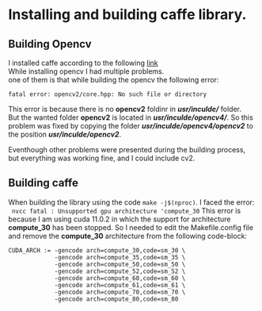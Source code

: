 # Installing and building caffe library.

## Building Opencv
I installed caffe according to the following [link](https://qengineering.eu/install-caffe-on-ubuntu-20.04-with-opencv-4.4.html)  
While installing opencv I had multiple problems.  
one of them is that while building the opencv the following error:
```
fatal error: opencv2/core.hpp: No such file or directory
```
This error is because there is no **opencv2** foldinr in ***usr/inculde/*** folder.  
But the wanted folder **opencv2** is located in ***usr/inculde/opencv4/***. So this problem was fixed by copying the folder ***usr/inculde/opencv4/opencv2*** to the position ***usr/inculde/opencv2***.

Eventhough other problems were presented during the building process, but everything was working fine, and I could include cv2.

## Building caffe
When building the library using the code ```make -j$(nproc)```. I faced the error:  
``` nvcc fatal : Unsupported gpu architecture 'compute_30```
This error is because I am using cuda 11.0.2 in which the support for architecture **compute_30** has been stopped.
So I needed to edit the Makefile.config file and remove the **compute_30** architecture from the following code-block:
```
CUDA_ARCH := -gencode arch=compute_30,code=sm_30 \
             -gencode arch=compute_35,code=sm_35 \
             -gencode arch=compute_50,code=sm_50 \
             -gencode arch=compute_52,code=sm_52 \
             -gencode arch=compute_60,code=sm_60 \
             -gencode arch=compute_61,code=sm_61 \
             -gencode arch=compute_70,code=sm_70 \
             -gencode arch=compute_80,code=sm_80
```